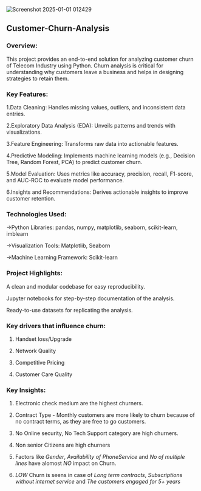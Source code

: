 
![Screenshot 2025-01-01 012429](https://github.com/user-attachments/assets/d8c56a60-7d55-4a55-ace6-e0849f0321bd)

## Customer-Churn-Analysis

### Overview:

This project provides an end-to-end solution for analyzing customer churn of Telecom Industry using Python. Churn analysis is critical for understanding why customers leave a business and helps in designing strategies to retain them.

### Key Features:

1.Data Cleaning: Handles missing values, outliers, and inconsistent data entries.

2.Exploratory Data Analysis (EDA): Unveils patterns and trends with visualizations.

3.Feature Engineering: Transforms raw data into actionable features.

4.Predictive Modeling: Implements machine learning models (e.g., Decision Tree, Random Forest, PCA) to predict customer churn.

5.Model Evaluation: Uses metrics like accuracy, precision, recall, F1-score, and AUC-ROC to evaluate model performance.

6.Insights and Recommendations: Derives actionable insights to improve customer retention.

### Technologies Used:

->Python Libraries: pandas, numpy, matplotlib, seaborn, scikit-learn, imblearn

->Visualization Tools: Matplotlib, Seaborn

->Machine Learning Framework: Scikit-learn

### Project Highlights:

A clean and modular codebase for easy reproducibility.

Jupyter notebooks for step-by-step documentation of the analysis.

Ready-to-use datasets for replicating the analysis.

### Key drivers that influence churn:

1. Handset loss/Upgrade
   
2. Network Quality
   
3. Competitive Pricing
   
4. Customer Care Quality


### Key Insights:

1. Electronic check medium are the highest churners.
   
2. Contract Type - Monthly customers are more likely to churn because of no contract terms, as they are free to go customers.
   
3. No Online security, No Tech Support category are high churners.
   
4. Non senior Citizens are high churners

5. Factors like *Gender*, *Availability of PhoneService* and *No of multiple lines* have alomost *NO* impact on Churn.

6. *LOW* Churn is seens in case of *Long term contracts*, *Subscriptions without internet service* and *The customers engaged for 5+ years*


